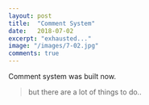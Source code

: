 ```yaml
---
layout: post
title:  "Comment System"
date:   2018-07-02
excerpt: "exhausted..."
image: "/images/7-02.jpg"
comments: true
---
```


Comment system was built now.
> but there are a lot of things to do..

